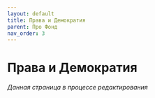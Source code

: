 ```yaml
---
layout: default
title: Права и Демократия
parent: Про Фонд
nav_order: 3
---
```


# Права и Демократия
*Данная страница в процессе редактирования*
